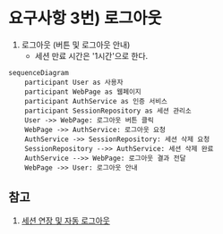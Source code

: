 # 요구사항 3번) 로그아웃

1. 로그아웃 (버튼 및 로그아웃 안내)
    - 세션 만료 시간은 '1시간'으로 한다.

```mermaid
sequenceDiagram
    participant User as 사용자
    participant WebPage as 웹페이지
    participant AuthService as 인증 서비스
    participant SessionRepository as 세션 관리소
    User ->> WebPage: 로그아웃 버튼 클릭
    WebPage ->> AuthService: 로그아웃 요청
    AuthService ->> SessionRepository: 세션 삭제 요청
    SessionRepository -->> AuthService: 세션 삭제 완료
    AuthService -->> WebPage: 로그아웃 결과 전달
    WebPage ->> User: 로그아웃 안내

```

## 참고 
1. [세션 연장 및 자동 로그아웃](Req_05.md)